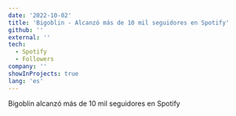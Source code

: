 ```yaml
---
date: '2022-10-02'
title: 'Bigoblin - Alcanzó más de 10 mil seguidores en Spotify'
github: ''
external: ''
tech:
  - Spotify
  - Followers
company: ''
showInProjects: true
lang: 'es'
---
```


Bigoblin alcanzó más de 10 mil seguidores en Spotify
